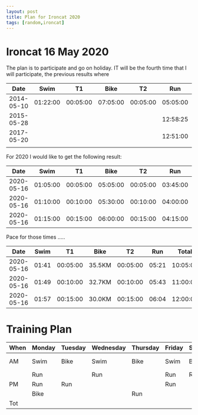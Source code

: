 ```yaml
---
layout: post
title: Plan for Ironcat 2020
tags: [random,ironcat]
---
```




# Ironcat 16 May 2020

The plan is to participate and go on holiday. IT will be the fourth time that I will participate, the previous results where

| Date     | Swim   | T1     | Bike   | T2     | Run    |  Total  |
|----------|--------|--------|--------|--------|--------|---------|
|2014-05-10|01:22:00|00:05:00|07:05:00|00:05:00|05:05:00| 13:25:04|
|2015-05-28|        |        |        |        |12:58:25|
|2017-05-20|        |        |        |        |12:51:00|
|          |        |        |        |        |        |


For 2020 I would like to get the following result:

| Date     | Swim   | T1     | Bike   | T2     |   Run  | Total  |
|----------|--------|--------|--------|--------|--------|--------|
|2020-05-16|01:05:00|00:05:00|05:05:00|00:05:00|03:45:00|10:05:00|
|2020-05-16|01:10:00|00:10:00|05:30:00|00:10:00|04:00:00|11:00:00|
|2020-05-16|01:15:00|00:15:00|06:00:00|00:15:00|04:15:00|12:00:00|


Pace for those times .....

| Date     | Swim   | T1     | Bike   | T2     |   Run  | Total  |
|----------|--------|--------|--------|--------|--------|--------|
|2020-05-16|  01:41 |00:05:00| 35.5KM |00:05:00|  05:21 |10:05:00|
|2020-05-16|  01:49 |00:10:00| 32.7KM |00:10:00|  05:43 |11:00:00|
|2020-05-16|  01:57 |00:15:00| 30.0KM |00:15:00|  06:04 |12:00:00|



# Training Plan

| When | Monday | Tuesday | Wednesday | Thursday | Friday | Saturday | Sunday | Total |
|------|--------|---------|-----------|----------|--------|----------|--------|-------|
|  AM  | Swim   | Bike    | Swim      | Bike     | Swim   | Bike (2) | Bike (2)|  7   |
|      | Run    |         | Run       |          | Run    | Run (2)  | Run (2)|  6.25 |
| PM   | Run    | Run     |           |          | Run    |          |        |  2.25 |
|      | Bike   |         |           | Run      |        |          |        |  2    |
| Tot  |        |         |           |          |        |          |        | 17.5  |


